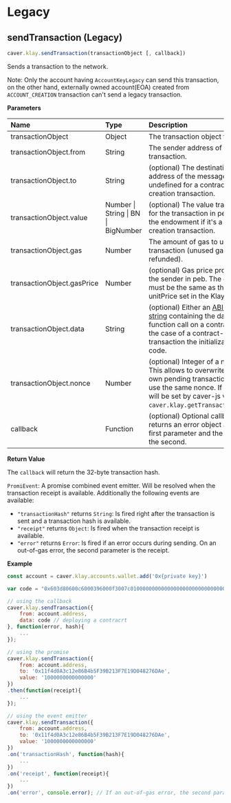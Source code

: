 # Legacy

## sendTransaction \(Legacy\)

```javascript
caver.klay.sendTransaction(transactionObject [, callback])
```

Sends a transaction to the network.

Note: Only the account having `AccountKeyLegacy` can send this transaction, on the other hand, externally owned account\(EOA\) created from `ACCOUNT_CREATION` transaction can't send a legacy transaction.

**Parameters**

| Name | Type | Description |
| :--- | :--- | :--- |
| transactionObject | Object | The transaction object to send. |
| transactionObject.from | String | The sender address of the transaction. |
| transactionObject.to | String | \(optional\) The destination address of the message, left undefined for a contract-creation transaction. |
| transactionObject.value | Number \| String \| BN \| BigNumber | \(optional\) The value transferred for the transaction in peb, also the endowment if it's a contract-creation transaction. |
| transactionObject.gas | Number | The amount of gas to use for the transaction \(unused gas is refunded\). |
| transactionObject.gasPrice | Number | \(optional\) Gas price provided by the sender in peb. The gasPrice must be the same as the unitPrice set in the Klaytn node. |
| transactionObject.data | String | \(optional\) Either an [ABI byte string](http://solidity.readthedocs.io/en/latest/abi-spec.html) containing the data of the function call on a contract, or in the case of a contract-creation transaction the initialization code. |
| transactionObject.nonce | Number | \(optional\) Integer of a nonce. This allows to overwrite your own pending transactions that use the same nonce. If omitted, it will be set by caver-js via calling `caver.klay.getTransactionCount`. |
| callback | Function | \(optional\) Optional callback, returns an error object as the first parameter and the result as the second. |

**Return Value**

The `callback` will return the 32-byte transaction hash.

`PromiEvent`: A promise combined event emitter. Will be resolved when the transaction receipt is available. Additionally the following events are available:

* `"transactionHash"` returns `String`: Is fired right after the transaction is sent and a transaction hash is available.
* `"receipt"` returns `Object`: Is fired when the transaction receipt is available.
* `"error"` returns `Error`: Is fired if an error occurs during sending. On an out-of-gas error, the second parameter is the receipt.

**Example**

```javascript
const account = caver.klay.accounts.wallet.add('0x{private key}')

var code = "0x603d80600c6000396000f3007c01000000000000000000000000000000000000000000000000000000006000350463c6888fa18114602d57005b6007600435028060005260206000f3";

// using the callback
caver.klay.sendTransaction({
    from: account.address,
    data: code // deploying a contracrt
}, function(error, hash){
    ...
});

// using the promise
caver.klay.sendTransaction({
    from: account.address,
    to: '0x11f4d0A3c12e86B4b5F39B213F7E19D048276DAe',
    value: '1000000000000000'
})
.then(function(receipt){
    ...
});

// using the event emitter
caver.klay.sendTransaction({
    from: account.address,
    to: '0x11f4d0A3c12e86B4b5F39B213F7E19D048276DAe',
    value: '1000000000000000'
})
.on('transactionHash', function(hash){
    ...
})
.on('receipt', function(receipt){
    ...
})
.on('error', console.error); // If an out-of-gas error, the second parameter is the receipt.
```

